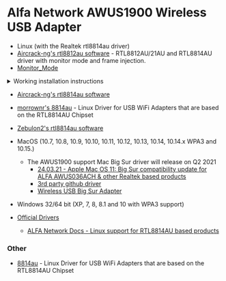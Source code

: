 # Alfa Network AWUS1900 Wireless USB Adapter

- Linux (with the Realtek rtl8814au driver)
- [Aircrack-ng's rtl8812au software](https://github.com/aircrack-ng/rtl8812au) - RTL8812AU/21AU and RTL8814AU driver with monitor mode and frame injection.
- [Monitor_Mode](https://github.com/morrownr/Monitor_Mode)
<details>
   
<summary>Working installation instructions</summary>
   
Source - https://github.com/aircrack-ng/rtl8812au

```
cd ~
git clone -b v5.6.4.2 https://github.com/aircrack-ng/rtl8812au.git
cd rtl8812au
sudo make dkms_install
sudo modprobe 88XXa
```

</details>

  - [Aircrack-ng's rtl8814au software](https://github.com/aircrack-ng/rtl8814au)
  - [ morrownr's  8814au](https://github.com/morrownr/8814au) - Linux Driver for USB WiFi Adapters that are based on the RTL8814AU Chipset 
  - [Zebulon2's rtl8814au software](https://github.com/zebulon2/rtl8814au)
- MacOS (10.7, 10.8, 10.9, 10.10, 10.11, 10.12, 10.13, 10.14, 10.14.x WPA3 and 10.15.)
  - The AWUS1900 support Mac Big Sur driver will release on Q2 2021
    - [24.03.21 - Apple Mac OS 11: Big Sur compatibility update for ALFA AWUS036ACH & other Realtek based products](https://store.rokland.com/blogs/news/apple-mac-os-11-big-sur-compatibility-update-for-alfa-awus036ach-other-products)
    - [3rd party github driver](https://github.com/chris1111/Wireless-USB-Big-Sur-Adapter)
    - [Wireless USB Big Sur Adapter](https://www.youtube.com/watch?v=AmKPjiEpEdU)
- Windows 32/64 bit (XP, 7, 8, 8.1 and 10 with WPA3 support)

- [Official Drivers](https://files.alfa.com.tw/?dir=%5B1%5D%20WiFi%20USB%20adapter%2FAWUS1900)
  - [ALFA Network Docs - Linux support for RTL8814AU based products](https://docs.alfa.com.tw/Support/Linux/RTL8814AU/)

### Other
- [8814au](https://github.com/morrownr/8814au) - Linux Driver for USB WiFi Adapters that are based on the RTL8814AU Chipset
